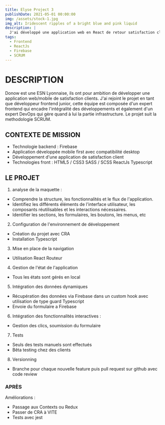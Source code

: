 ```yaml
---
title: Elyse Project 3
publishDate: 2021-05-01 00:00:00
img: /assets/stock-1.jpg
img_alt: Iridescent ripples of a bright blue and pink liquid
description: |
  J'ai développé une application web en React de retour satisfaction client.
tags:
  - Frontend
  - ReactJs
  - Firebase
  - SCRUM
---
```


# DESCRIPTION

Donow est une ESN Lyonnaise, ils ont pour ambition de développer une application web/mobile de satisfaction clients.
J'ai rejoint le projet en tant que développeur frontend junior, cette équipe est composée d'un expert
frontend qui encadre l'intégralité des développements et également d'un expert DevOps qui gère
quand à lui la partie infrastructure. Le projet suit la methodologie SCRUM.

## CONTEXTE DE MISSION
- Technologie backend : Firebase
- Application développée mobile first avec compatibilité desktop
- Développement d'une application de satisfaction client
- Technologies front :
HTML5 / CSS3
SASS / SCSS
ReactJs
Typescript

## LE PROJET
1. analyse de la maquette :
- Comprendre la structure, les fonctionnalités et le flux de l'application.
- Identifiez les différents éléments de l'interface utilisateur, les composants réutilisables et les interactions nécessaires.
- Identifier les sections, les formulaires, les boutons, les menus, etc
2. Configuration de l'environnement de développement
- Création du projet avec CRA
- Installation Typescript
3. Mise en place de la navigation
- Utilisation React Routeur
4. Gestion de l'état de l'application
- Tous les états sont gérés en local
5. Intégration des données dynamiques
- Récupération des données via Firebase dans un custom hook avec utilisation de type guard Typescript
- Envoie du formulaire a Firebase
6. Intégration des fonctionnalités interactives :
- Gestion des clics, soumission du formulaire
7. Tests
- Seuls des tests manuels sont effectués
- Bêta testing chez des clients
8. Versionning
- Branche pour chaque nouvelle feature puis pull request sur github avec code review

### APRÈS
Améliorations :
- Passage aux Contexts ou Redux
- Passer de CRA à VITE
- Tests avec jest
